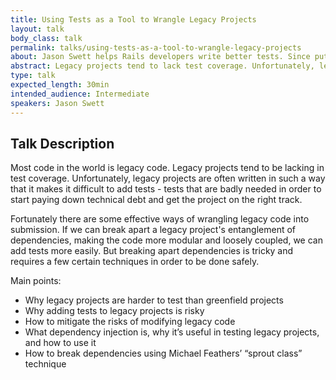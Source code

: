 ```yaml
---
title: Using Tests as a Tool to Wrangle Legacy Projects
layout: talk
body_class: talk
permalink: talks/using-tests-as-a-tool-to-wrangle-legacy-projects
about: Jason Swett helps Rails developers write better tests. Since putting his first website online in 1996, he has taught programming in four countries and worked for organizations like AT&T, Deloitte and the University of Chicago. Jason lives in Sand Lake, Michigan.
abstract: Legacy projects tend to lack test coverage. Unfortunately, legacy projects are also often written in such a way that it makes it difficult to add tests. A few powerful testing techniques can make it much easier to get legacy projects under control.
type: talk
expected_length: 30min
intended_audience: Intermediate
speakers: Jason Swett
---
```


## Talk Description

Most code in the world is legacy code. Legacy projects tend to be lacking in test coverage. Unfortunately, legacy projects are often written in such a way that it makes it difficult to add tests - tests that are badly needed in order to start paying down technical debt and get the project on the right track.

Fortunately there are some effective ways of wrangling legacy code into submission. If we can break apart a legacy project's entanglement of dependencies, making the code more modular and loosely coupled, we can add tests more easily. But breaking apart dependencies is tricky and requires a few certain techniques in order to be done safely.

Main points:

- Why legacy projects are harder to test than greenfield projects
- Why adding tests to legacy projects is risky
- How to mitigate the risks of modifying legacy code
- What dependency injection is, why it’s useful in testing legacy projects, and how to use it
- How to break dependencies using Michael Feathers’ “sprout class” technique
